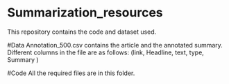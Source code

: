 # Summarization_resources

This repository contains the code and dataset used.

#Data
Annotation_500.csv contains the article and the annotated summary.
Different columns in the file are as follows: (link, Headline, text, type, Summary )

#Code
All the required files are in this folder.

